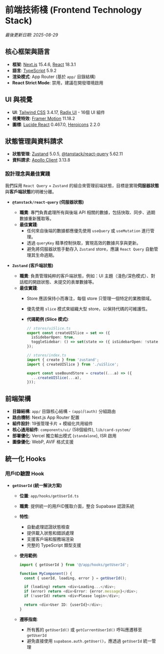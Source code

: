 # 前端技術棧 (Frontend Technology Stack)

_最後更新日期: 2025-08-29_

## 核心框架與語言

- **框架**: [Next.js](https://nextjs.org/) 15.4.6, [React](https://react.dev/) 18.3.1
- **語言**: [TypeScript](https://www.typescriptlang.org/) 5.9.2
- **渲染模式**: App Router (基於 `app/` 目錄結構)
- **React Strict Mode**: 禁用，建議在開發環境啟用

## UI 與視覺

- **UI**: [Tailwind CSS](https://tailwindcss.com/) 3.4.17, [Radix UI](https://www.radix-ui.com/) - 16個 UI 組件
- **視覺特效**: [Framer Motion](https://www.framer.com/motion/) 11.18.2
- **圖標**: [Lucide React](https://lucide.dev/) 0.467.0, [Heroicons](https://heroicons.com/) 2.2.0

## 狀態管理與資料請求

- **狀態管理**: [Zustand](https://zustand-demo.pmnd.rs/) 5.0.5, [@tanstack/react-query](https://tanstack.com/query/latest) 5.62.11
- **資料請求**: [Apollo Client](https://www.apollographql.com/docs/react/) 3.13.8

### 設計理念與最佳實踐

我們採用 `React Query` + `Zustand` 的組合來管理前端狀態，目標是實現**伺服器狀態**與**客戶端狀態**的明確分離。

- **`@tanstack/react-query` (伺服器狀態)**
  - **職責**: 專門負責處理所有與後端 API 相關的數據，包括快取、同步、過期數據重新獲取等。
  - **最佳實踐**:
    - 任何來自後端的數據都應優先使用 `useQuery` 或 `useMutation` 進行管理。
    - 透過 `queryKey` 精準控制快取，實現高效的數據共享與更新。
    - 避免將伺服器狀態手動存入 `Zustand` store，應讓 `React Query` 自動管理其生命週期。

- **`Zustand` (客戶端狀態)**
  - **職責**: 負責管理純粹的客戶端狀態，例如：UI 主題（淺色/深色模式）、對話框的開啟狀態、未提交的表單數據等。
  - **最佳實踐**:
    - Store 應該保持小而專注，每個 store 只管理一個特定的業務領域。
    - 優先使用 `slice` 模式來組織大型 store，以保持代碼的可維護性。
    - **代碼範例 (Slice 模式)**:

      ```typescript
      // stores/uiSlice.ts
      export const createUISlice = set => ({
        isSidebarOpen: true,
        toggleSidebar: () => set(state => ({ isSidebarOpen: !state.isSidebarOpen })),
      });

      // stores/index.ts
      import { create } from 'zustand';
      import { createUISlice } from './uiSlice';

      export const useBoundStore = create((...a) => ({
        ...createUISlice(...a),
      }));
      ```

## 前端架構

- **目錄結構**: `app/` 目錄核心結構 - `(app)`/`(auth)` 分組路由
- **路由機制**: Next.js App Router 配置
- **組件設計**: 19張管理卡片 + 模組化共用組件
- **核心通用組件**: `components/ui/` (58個組件), `lib/card-system/`
- **部署優化**: Vercel 獨立輸出模式 (`standalone`), ISR 啟用
- **圖像優化**: WebP, AVIF 格式支援

## 統一化 Hooks

### 用戶ID驗證 Hook

- **`getUserId` (統一解決方案)**
  - **位置**: `app/hooks/getUserId.ts`
  - **職責**: 提供統一的用戶ID獲取介面，整合 Supabase 認證系統
  - **特性**:
    - 自動處理認證狀態檢查
    - 提供載入狀態和錯誤處理
    - 支援客戶端和服務端渲染
    - 完整的 TypeScript 類型支援
  - **使用範例**:

    ```typescript
    import { getUserId } from '@/app/hooks/getUserId';

    function MyComponent() {
      const { userId, loading, error } = getUserId();

      if (loading) return <div>Loading...</div>;
      if (error) return <div>Error: {error.message}</div>;
      if (!userId) return <div>Please login</div>;

      return <div>User ID: {userId}</div>;
    }
    ```

  - **遷移指南**:
    - 所有舊的 `getUserId()` 或 `getCurrentUserId()` 呼叫應遷移至 `getUserId`
    - 避免直接使用 `supabase.auth.getUser()`，應透過 `getUserId` 統一管理
